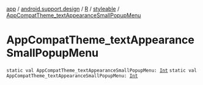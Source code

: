 [app](../../../index.md) / [android.support.design](../../index.md) / [R](../index.md) / [styleable](index.md) / [AppCompatTheme_textAppearanceSmallPopupMenu](./-app-compat-theme_text-appearance-small-popup-menu.md)

# AppCompatTheme_textAppearanceSmallPopupMenu

`static val AppCompatTheme_textAppearanceSmallPopupMenu: `[`Int`](https://kotlinlang.org/api/latest/jvm/stdlib/kotlin/-int/index.html)
`static val AppCompatTheme_textAppearanceSmallPopupMenu: `[`Int`](https://kotlinlang.org/api/latest/jvm/stdlib/kotlin/-int/index.html)